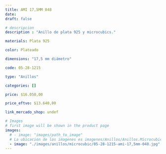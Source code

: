 ```yaml
---
title: AMI 17,5MM 048
date: 
draft: false

# descripcion
description : "Anillo de plata 925 y microcubics."

materials: Plata 925

color: Plateado

dimensions: "17,5 mm diámetro"

code: 05-28-1215

type: "Anillos"

categories: []

price: $16.050,00

price_eftvo: $13.640,00

link_mercado_shop: undef

# Images
# first image will be shown in the product page
images:
  # - image: "images/path_to_image"
  # La ubicacion de las imagenes es imagenes/Anillos/Anillos.Microcubic/05-28-1215-ami-17,5mm-048
  - image: "./images/anillos/microcubic/05-28-1215-ami-17,5mm-048.jpg"
---
```

